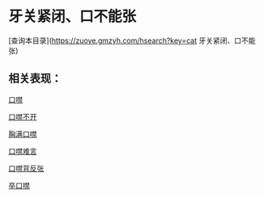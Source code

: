 # 牙关紧闭、口不能张
[查询本目录](https://zuoye.gmzyh.com/hsearch?key=cat 牙关紧闭、口不能张)

## 相关表现：

[口噤](https://zuoye.gmzyh.com/search?key=口噤)
[口噤不开](https://zuoye.gmzyh.com/search?key=口噤不开)
[胸满口噤](https://zuoye.gmzyh.com/search?key=胸满口噤)
[口噤难言](https://zuoye.gmzyh.com/search?key=口噤难言)
[口噤背反张](https://zuoye.gmzyh.com/search?key=口噤背反张)
[卒口噤](https://zuoye.gmzyh.com/search?key=卒口噤)